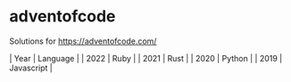# adventofcode

Solutions for https://adventofcode.com/

| Year | Language |
| 2022 | Ruby |
| 2021 | Rust |
| 2020 | Python |
| 2019 | Javascript |
